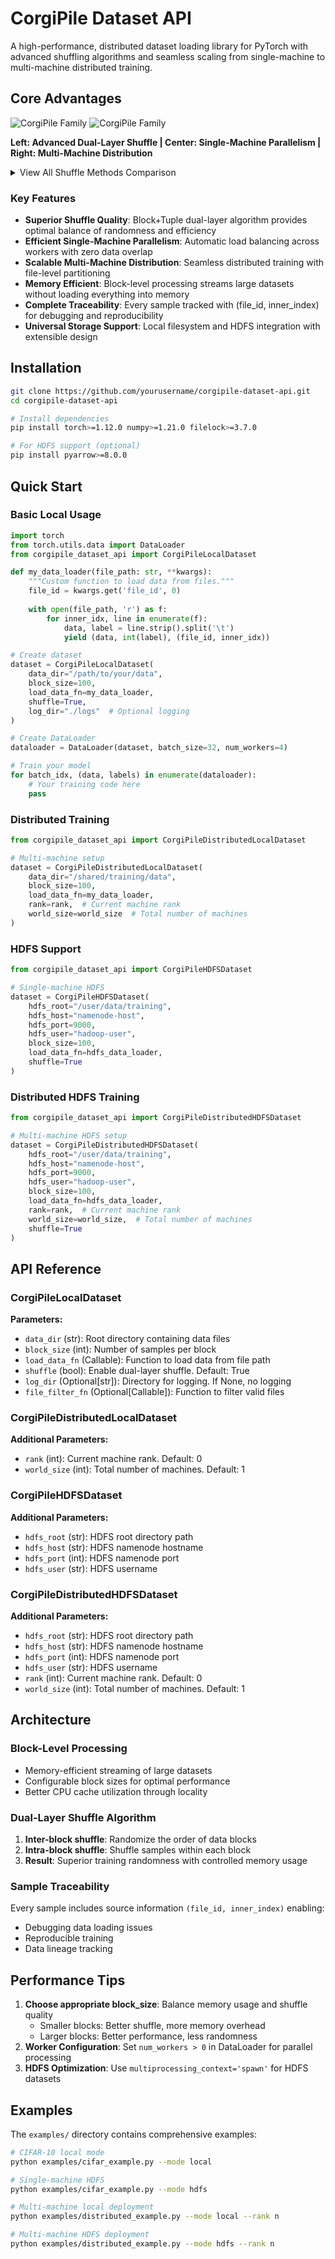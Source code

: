 # CorgiPile Dataset API

A high-performance, distributed dataset loading library for PyTorch with advanced shuffling algorithms and seamless scaling from single-machine to multi-machine distributed training.

## Core Advantages

![CorgiPile Family](docs/figures/corgipile_family.png)
![CorgiPile Family](docs/figures/corgipile_family_label.png)

**Left: Advanced Dual-Layer Shuffle | Center: Single-Machine Parallelism | Right: Multi-Machine Distribution**

<details>
<summary>View All Shuffle Methods Comparison</summary>

| Method | Visualization                                                                         | Label Distribution | Description |
|--------|---------------------------------------------------------------------------------------|-------------------|-------------|
| **No Shuffle** | <img src="docs/figures/no_shuffle.png" alt="No Shuffle" width="220"/>                 | <img src="docs/figures/no_shuffle_label.png" alt="No Shuffle Label" width="220"/> | Sequential processing - poor training quality |
| **Sliding Window** | <img src="docs/figures/sliding_window_shuffle.png" alt="Sliding Window" width="220"/> | <img src="docs/figures/sliding_window_shuffle_label.png" alt="Sliding Window Label" width="220"/> | Window-based shuffle - limited randomness |
| **MRS** | <img src="docs/figures/mrs_shuffle.png" alt="MRS" width="220"/>                       | <img src="docs/figures/mrs_shuffle_label.png" alt="MRS Label" width="220"/> | Multiplexd reservoir sampling - complex implementation |
| **CorgiPile Dual-Layer** | <img src="docs/figures/block_tuple_shuffle.png" alt="Block+Tuple" width="220"/>       | <img src="docs/figures/block_tuple_shuffle_label.png" alt="Block+Tuple Label" width="220"/> | **Optimal balance of randomness and efficiency** |
| **Fully Random(ideal)** | <img src="docs/figures/fully_shuffle.png" alt="Fully Shuffle" width="220"/>           | <img src="docs/figures/fully_shuffle_label.png" alt="Fully Shuffle Label" width="220"/> | Complete randomization - memory intensive |

</details>

### Key Features

- **Superior Shuffle Quality**: Block+Tuple dual-layer algorithm provides optimal balance of randomness and efficiency
- **Efficient Single-Machine Parallelism**: Automatic load balancing across workers with zero data overlap
- **Scalable Multi-Machine Distribution**: Seamless distributed training with file-level partitioning
- **Memory Efficient**: Block-level processing streams large datasets without loading everything into memory
- **Complete Traceability**: Every sample tracked with (file_id, inner_index) for debugging and reproducibility
- **Universal Storage Support**: Local filesystem and HDFS integration with extensible design

## Installation

```bash
git clone https://github.com/yourusername/corgipile-dataset-api.git
cd corgipile-dataset-api

# Install dependencies
pip install torch>=1.12.0 numpy>=1.21.0 filelock>=3.7.0

# For HDFS support (optional)
pip install pyarrow>=8.0.0
```

## Quick Start

### Basic Local Usage

```python
import torch
from torch.utils.data import DataLoader
from corgipile_dataset_api import CorgiPileLocalDataset

def my_data_loader(file_path: str, **kwargs):
    """Custom function to load data from files."""
    file_id = kwargs.get('file_id', 0)
    
    with open(file_path, 'r') as f:
        for inner_idx, line in enumerate(f):
            data, label = line.strip().split('\t')
            yield (data, int(label), (file_id, inner_idx))

# Create dataset
dataset = CorgiPileLocalDataset(
    data_dir="/path/to/your/data",
    block_size=100,
    load_data_fn=my_data_loader,
    shuffle=True,
    log_dir="./logs"  # Optional logging
)

# Create DataLoader
dataloader = DataLoader(dataset, batch_size=32, num_workers=4)

# Train your model
for batch_idx, (data, labels) in enumerate(dataloader):
    # Your training code here
    pass
```

### Distributed Training

```python
from corgipile_dataset_api import CorgiPileDistributedLocalDataset

# Multi-machine setup
dataset = CorgiPileDistributedLocalDataset(
    data_dir="/shared/training/data",
    block_size=100,
    load_data_fn=my_data_loader,
    rank=rank,  # Current machine rank
    world_size=world_size  # Total number of machines
)
```

### HDFS Support

```python
from corgipile_dataset_api import CorgiPileHDFSDataset

# Single-machine HDFS
dataset = CorgiPileHDFSDataset(
    hdfs_root="/user/data/training",
    hdfs_host="namenode-host",
    hdfs_port=9000,
    hdfs_user="hadoop-user",
    block_size=100,
    load_data_fn=hdfs_data_loader,
    shuffle=True
)
```

### Distributed HDFS Training

```python
from corgipile_dataset_api import CorgiPileDistributedHDFSDataset

# Multi-machine HDFS setup
dataset = CorgiPileDistributedHDFSDataset(
    hdfs_root="/user/data/training",
    hdfs_host="namenode-host", 
    hdfs_port=9000,
    hdfs_user="hadoop-user",
    block_size=100,
    load_data_fn=hdfs_data_loader,
    rank=rank,  # Current machine rank
    world_size=world_size,  # Total number of machines
    shuffle=True
)
```

## API Reference

### CorgiPileLocalDataset

**Parameters:**
- `data_dir` (str): Root directory containing data files
- `block_size` (int): Number of samples per block
- `load_data_fn` (Callable): Function to load data from file path
- `shuffle` (bool): Enable dual-layer shuffle. Default: True
- `log_dir` (Optional[str]): Directory for logging. If None, no logging
- `file_filter_fn` (Optional[Callable]): Function to filter valid files

### CorgiPileDistributedLocalDataset

**Additional Parameters:**
- `rank` (int): Current machine rank. Default: 0
- `world_size` (int): Total number of machines. Default: 1

### CorgiPileHDFSDataset

**Additional Parameters:**
- `hdfs_root` (str): HDFS root directory path
- `hdfs_host` (str): HDFS namenode hostname
- `hdfs_port` (int): HDFS namenode port
- `hdfs_user` (str): HDFS username

### CorgiPileDistributedHDFSDataset

**Additional Parameters:**
- `hdfs_root` (str): HDFS root directory path
- `hdfs_host` (str): HDFS namenode hostname  
- `hdfs_port` (int): HDFS namenode port
- `hdfs_user` (str): HDFS username
- `rank` (int): Current machine rank. Default: 0
- `world_size` (int): Total number of machines. Default: 1

## Architecture

### Block-Level Processing
- Memory-efficient streaming of large datasets
- Configurable block sizes for optimal performance
- Better CPU cache utilization through locality

### Dual-Layer Shuffle Algorithm
1. **Inter-block shuffle**: Randomize the order of data blocks
2. **Intra-block shuffle**: Shuffle samples within each block
3. **Result**: Superior training randomness with controlled memory usage

### Sample Traceability
Every sample includes source information `(file_id, inner_index)` enabling:
- Debugging data loading issues
- Reproducible training
- Data lineage tracking

## Performance Tips

1. **Choose appropriate block_size**: Balance memory usage and shuffle quality
   - Smaller blocks: Better shuffle, more memory overhead
   - Larger blocks: Better performance, less randomness
2. **Worker Configuration**: Set `num_workers > 0` in DataLoader for parallel processing
3. **HDFS Optimization**: Use `multiprocessing_context='spawn'` for HDFS datasets

## Examples

The `examples/` directory contains comprehensive examples:

```bash
# CIFAR-10 local mode
python examples/cifar_example.py --mode local

# Single-machine HDFS
python examples/cifar_example.py --mode hdfs

# Multi-machine local deployment
python examples/distributed_example.py --mode local --rank n  

# Multi-machine HDFS deployment
python examples/distributed_example.py --mode hdfs --rank n
```

